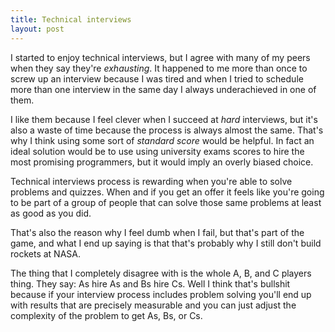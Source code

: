 ```yaml
---
title: Technical interviews
layout: post
---
```


I started to enjoy technical interviews, but I agree with many of my peers when
they say they're *exhausting*. It happened to me more than once to screw up an
interview because I was tired and when I tried to schedule more than one
interview in the same day I always underachieved in one of them.

I like them because I feel clever when I succeed at *hard* interviews, but it's
also a waste of time because the process is always almost the same. That's why
I think using some sort of *standard score* would be helpful. In fact an ideal
solution would be to use using university exams scores to hire the most
promising programmers, but it would imply an overly biased choice.

Technical interviews process is rewarding when you're able to solve problems
and quizzes. When and if you get an offer it feels like you're going to be part
of a group of people that can solve those same problems at least as good as you
did.

That's also the reason why I feel dumb when I fail, but that's part of the
game, and what I end up saying is that that's probably why I still don't build
rockets at NASA.

The thing that I completely disagree with is the whole A, B, and C players
thing. They say: As hire As and Bs hire Cs. Well I think that's bullshit
because if your interview process includes problem solving you'll end up with
results that are precisely measurable and you can just adjust the complexity of
the problem to get As, Bs, or Cs.
